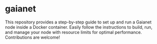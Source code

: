 # gaianet
This repository provides a step-by-step guide to set up and run a Gaianet node inside a Docker container. Easily follow the instructions to build, run, and manage your node with resource limits for optimal performance. Contributions are welcome!
